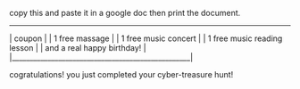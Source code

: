 
copy this and paste it in a google doc then print the document.

___________________________________________________
|               coupon                             |
|           1 free massage                         |
|           1 free music concert                   |
|           1 free music reading lesson            |
|           and a real happy birthday!             |
|__________________________________________________|



cogratulations! you just completed your cyber-treasure hunt!
